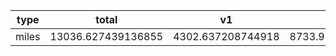 type | total | v1 | vx
--- | --- | --- | ---
miles | 13036.627439136855 | 4302.637208744918 | 8733.990230391926
